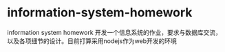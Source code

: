 # information-system-homework
information system homework
开发一个信息系统的作业，要求与数据库交流，以及各项细节的设计。目前打算采用nodejs作为web开发的环境
